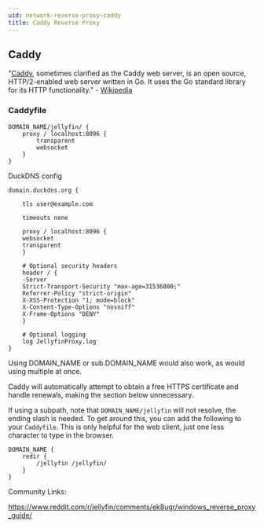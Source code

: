 ```yaml
---
uid: network-reverse-proxy-caddy
title: Caddy Reverse Proxy
---
```


## Caddy

"[Caddy](https://caddyserver.com/), sometimes clarified as the Caddy web server, is an open source, HTTP/2-enabled web server written in Go. It uses the Go standard library for its HTTP functionality." - [Wikipedia](https://en.wikipedia.org/wiki/Caddy_(web_server))

### Caddyfile

```
DOMAIN_NAME/jellyfin/ {
    proxy / localhost:8096 {
        transparent
        websocket
    }
}
```

DuckDNS config
```
domain.duckdns.org {
 
    tls user@example.com
   
    timeouts none
 
    proxy / localhost:8096 {
    websocket
    transparent
    }
 
    # Optional security headers
    header / {
    -Server
    Strict-Transport-Security "max-age=31536000;"
    Referrer-Policy "strict-origin"
    X-XSS-Protection "1; mode=block"
    X-Content-Type-Options "nosniff"
    X-Frame-Options "DENY"
    }
 
    # Optional logging
    log JellyfinProxy.log
}
```

Using DOMAIN_NAME or sub.DOMAIN_NAME would also work, as would using multiple at once.

Caddy will automatically attempt to obtain a free HTTPS certificate and handle renewals, making the section below unnecessary.

If using a subpath, note that `DOMAIN_NAME/jellyfin` will not resolve, the ending slash is needed. To get around this, you can add the following to your `Caddyfile`. This is only helpful for the web client, just one less character to type in the browser.

```
DOMAIN_NAME {
    redir {
        /jellyfin /jellyfin/
    }
}
```

Community Links:

https://www.reddit.com/r/jellyfin/comments/ek8ugr/windows_reverse_proxy_guide/
